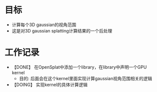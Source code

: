 # 目标
- 计算每个3D gaussian的视角范围
- 这是对3D gaussian splatting计算结果的一个后处理

# 工作记录
- 【DONE】 在OpenSplat中添加一个library，在library中声明一个GPU kernel
	- 目的: 后面会在这个kernel里面实现计算gaussian视角范围相关的逻辑
- 【DOING】 实现kernel的具体计算逻辑